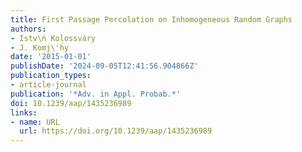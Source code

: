 ```yaml
---
title: First Passage Percolation on Inhomogeneous Random Graphs
authors:
- Istv\ń Kolossváry
- J. Komj\'h́y
date: '2015-01-01'
publishDate: '2024-09-05T12:41:56.904866Z'
publication_types:
- article-journal
publication: '*Adv. in Appl. Probab.*'
doi: 10.1239/aap/1435236989
links:
- name: URL
  url: https://doi.org/10.1239/aap/1435236989
---
```

